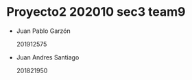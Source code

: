 # Proyecto2 202010 sec3 team9

* Juan Pablo Garzón

  201912575

* Juan Andres Santiago

  201821950